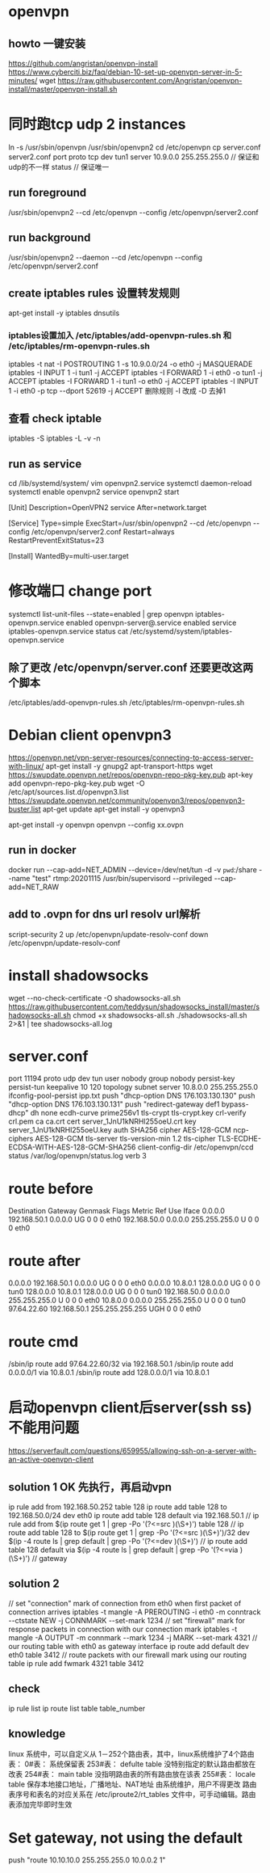 # openvpn
## howto 一键安装
https://github.com/angristan/openvpn-install
https://www.cyberciti.biz/faq/debian-10-set-up-openvpn-server-in-5-minutes/
wget https://raw.githubusercontent.com/Angristan/openvpn-install/master/openvpn-install.sh

# 同时跑tcp udp 2 instances
ln -s /usr/sbin/openvpn /usr/sbin/openvpn2
cd /etc/openvpn
cp server.conf server2.conf
port
proto tcp
dev tun1
server 10.9.0.0 255.255.255.0   // 保证和udp的不一样
status  // 保证唯一
## run foreground
/usr/sbin/openvpn2 --cd /etc/openvpn --config /etc/openvpn/server2.conf
## run background
/usr/sbin/openvpn2 --daemon --cd /etc/openvpn --config /etc/openvpn/server2.conf
## create iptables rules 设置转发规则
apt-get install -y iptables dnsutils
### iptables设置加入 /etc/iptables/add-openvpn-rules.sh 和 /etc/iptables/rm-openvpn-rules.sh
iptables -t nat -I POSTROUTING 1 -s 10.9.0.0/24 -o eth0 -j MASQUERADE
iptables -I INPUT 1 -i tun1 -j ACCEPT
iptables -I FORWARD 1 -i eth0 -o tun1 -j ACCEPT
iptables -I FORWARD 1 -i tun1 -o eth0 -j ACCEPT
iptables -I INPUT 1 -i eth0 -p tcp --dport 52619 -j ACCEPT
删除规则 -I 改成 -D 去掉1
## 查看 check iptable
iptables -S
iptables -L -v -n
## run as service
cd /lib/systemd/system/
vim openvpn2.service
systemctl daemon-reload
systemctl enable openvpn2
service openvpn2 start

[Unit]
Description=OpenVPN2 service
After=network.target

[Service]
Type=simple
ExecStart=/usr/sbin/openvpn2 --cd /etc/openvpn --config /etc/openvpn/server2.conf
Restart=always
RestartPreventExitStatus=23

[Install]
WantedBy=multi-user.target


# 修改端口 change port
systemctl list-unit-files --state=enabled | grep openvpn
iptables-openvpn.service                    enabled
openvpn-server@.service                     enabled
service iptables-openvpn.service status
cat /etc/systemd/system/iptables-openvpn.service
## 除了更改 /etc/openvpn/server.conf 还要更改这两个脚本
/etc/iptables/add-openvpn-rules.sh
/etc/iptables/rm-openvpn-rules.sh


# Debian client openvpn3
https://openvpn.net/vpn-server-resources/connecting-to-access-server-with-linux/
apt-get install -y gnupg2 apt-transport-https
wget https://swupdate.openvpn.net/repos/openvpn-repo-pkg-key.pub
apt-key add openvpn-repo-pkg-key.pub
wget -O /etc/apt/sources.list.d/openvpn3.list https://swupdate.openvpn.net/community/openvpn3/repos/openvpn3-buster.list
apt-get update
apt-get install -y openvpn3

apt-get install -y openvpn
openvpn --config xx.ovpn
## run in docker
docker run --cap-add=NET_ADMIN --device=/dev/net/tun -d -v `pwd`:/share --name "test" rtmp:20201115 /usr/bin/supervisord
--privileged
--cap-add=NET_RAW
## add to .ovpn for dns url resolv url解析
script-security 2
up /etc/openvpn/update-resolv-conf
down /etc/openvpn/update-resolv-conf

# install shadowsocks
wget --no-check-certificate -O shadowsocks-all.sh https://raw.githubusercontent.com/teddysun/shadowsocks_install/master/shadowsocks-all.sh
chmod +x shadowsocks-all.sh
./shadowsocks-all.sh 2>&1 | tee shadowsocks-all.log

# server.conf
port 11194
proto udp
dev tun
user nobody
group nobody
persist-key
persist-tun
keepalive 10 120
topology subnet
server 10.8.0.0 255.255.255.0
ifconfig-pool-persist ipp.txt
push "dhcp-option DNS 176.103.130.130"
push "dhcp-option DNS 176.103.130.131"
push "redirect-gateway def1 bypass-dhcp"
dh none
ecdh-curve prime256v1
tls-crypt tls-crypt.key
crl-verify crl.pem
ca ca.crt
cert server_1JnU1kNRHl255oeU.crt
key server_1JnU1kNRHl255oeU.key
auth SHA256
cipher AES-128-GCM
ncp-ciphers AES-128-GCM
tls-server
tls-version-min 1.2
tls-cipher TLS-ECDHE-ECDSA-WITH-AES-128-GCM-SHA256
client-config-dir /etc/openvpn/ccd
status /var/log/openvpn/status.log
verb 3

# route before
Destination     Gateway         Genmask         Flags Metric Ref    Use Iface
0.0.0.0         192.168.50.1    0.0.0.0         UG    0      0        0 eth0
192.168.50.0    0.0.0.0         255.255.255.0   U     0      0        0 eth0
# route after
0.0.0.0         192.168.50.1    0.0.0.0         UG    0      0        0 eth0
0.0.0.0         10.8.0.1        128.0.0.0       UG    0      0        0 tun0
128.0.0.0       10.8.0.1        128.0.0.0       UG    0      0        0 tun0
192.168.50.0    0.0.0.0         255.255.255.0   U     0      0        0 eth0
10.8.0.0        0.0.0.0         255.255.255.0   U     0      0        0 tun0
97.64.22.60     192.168.50.1    255.255.255.255 UGH   0      0        0 eth0
# route cmd
/sbin/ip route add 97.64.22.60/32 via 192.168.50.1
/sbin/ip route add 0.0.0.0/1 via 10.8.0.1
/sbin/ip route add 128.0.0.0/1 via 10.8.0.1

# 启动openvpn client后server(ssh ss)不能用问题
https://serverfault.com/questions/659955/allowing-ssh-on-a-server-with-an-active-openvpn-client
## solution 1 OK 先执行，再启动vpn
ip rule add from 192.168.50.252 table 128
ip route add table 128 to 192.168.50.0/24 dev eth0
ip route add table 128 default via 192.168.50.1
// ip rule add from $(ip route get 1 | grep -Po '(?<=src )(\S+)') table 128
// ip route add table 128 to $(ip route get 1 | grep -Po '(?<=src )(\S+)')/32 dev $(ip -4 route ls | grep default | grep -Po '(?<=dev )(\S+)')
// ip route add table 128 default via $(ip -4 route ls | grep default | grep -Po '(?<=via )(\S+)')  // gateway
## solution 2
// set "connection" mark of connection from eth0 when first packet of connection arrives
iptables -t mangle -A PREROUTING -i eth0 -m conntrack --ctstate NEW -j CONNMARK --set-mark 1234
// set "firewall" mark for response packets in connection with our connection mark
iptables -t mangle -A OUTPUT -m connmark --mark 1234 -j MARK --set-mark 4321
// our routing table with eth0 as gateway interface
ip route add default dev eth0 table 3412
// route packets with our firewall mark using our routing table
ip rule add fwmark 4321 table 3412
## check
ip rule list
ip route list table table_number
## knowledge
linux 系统中，可以自定义从 1－252个路由表，其中，linux系统维护了4个路由表：
0#表： 系统保留表
253#表： defulte table 没特别指定的默认路由都放在改表
254#表： main table 没指明路由表的所有路由放在该表
255#表： locale table 保存本地接口地址，广播地址、NAT地址 由系统维护，用户不得更改
路由表序号和表名的对应关系在 /etc/iproute2/rt_tables 文件中，可手动编辑。路由表添加完毕即时生效


# Set gateway, not using the default
push "route 10.10.10.0 255.255.255.0 10.0.0.2 1"

